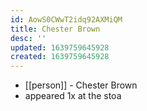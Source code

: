```yaml
---
id: AowS0CWwT2idq92AXMiQM
title: Chester Brown
desc: ''
updated: 1639759645928
created: 1639759645928
---
```



- [[person]] - Chester Brown
- appeared 1x at the stoa
